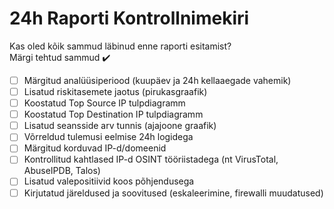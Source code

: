 # 24h Raporti Kontrollnimekiri

Kas oled kõik sammud läbinud enne raporti esitamist?  
Märgi tehtud sammud ✔️

- [ ] Märgitud analüüsiperiood (kuupäev ja 24h kellaaegade vahemik)
- [ ] Lisatud riskitasemete jaotus (pirukasgraafik)
- [ ] Koostatud Top Source IP tulpdiagramm
- [ ] Koostatud Top Destination IP tulpdiagramm
- [ ] Lisatud seansside arv tunnis (ajajoone graafik)
- [ ] Võrreldud tulemusi eelmise 24h logidega
- [ ] Märgitud korduvad IP-d/domeenid
- [ ] Kontrollitud kahtlased IP-d OSINT tööriistadega (nt VirusTotal, AbuseIPDB, Talos)
- [ ] Lisatud valepositiivid koos põhjendusega
- [ ] Kirjutatud järeldused ja soovitused (eskaleerimine, firewalli muudatused)
